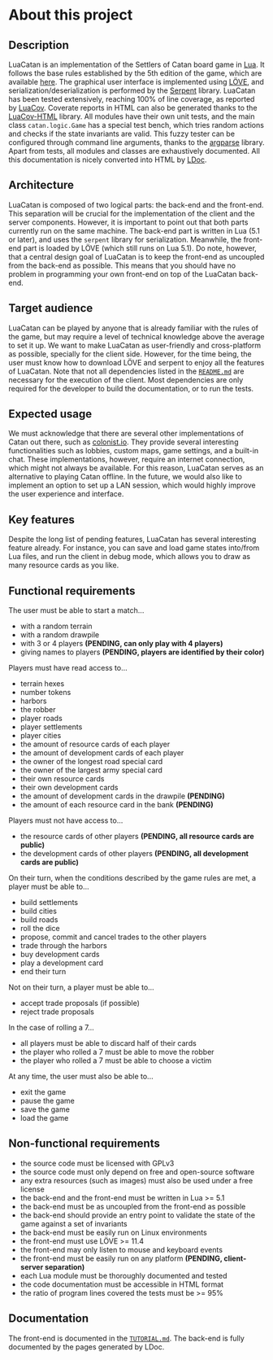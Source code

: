 # About this project

## Description

LuaCatan is an implementation of the Settlers of Catan board game in [Lua](https://www.lua.org/).
It follows the base rules established by the 5th edition of the game, which are available [here](https://www.catan.com/sites/default/files/2021-06/catan_base_rules_2020_200707.pdf).
The graphical user interface is implemented using [LÖVE](https://love2d.org/),
and serialization/deserialization is performed by the [Serpent](https://luarocks.org/modules/paulclinger/serpent) library.
LuaCatan has been tested extensively, reaching 100% of line coverage, as reported by [LuaCov](https://luarocks.org/modules/hisham/luacov).
Coverate reports in HTML can also be generated thanks to the [LuaCov-HTML](https://luarocks.org/modules/wesen1/luacov-html) library.
All modules have their own unit tests, and the main class `catan.logic.Game` has a special test bench, which tries random actions and checks if the state invariants are valid.
This fuzzy tester can be configured through command line arguments, thanks to the [argparse](https://luarocks.org/modules/argparse/argparse) library.
Apart from tests, all modules and classes are exhaustively documented.
All this documentation is nicely converted into HTML by [LDoc](https://luarocks.org/modules/lunarmodules/ldoc).

## Architecture

LuaCatan is composed of two logical parts: the back-end and the front-end.
This separation will be crucial for the implementation of the client and the server components.
However, it is important to point out that both parts currently run on the same machine.
The back-end part is written in Lua (5.1 or later), and uses the `serpent` library for serialization.
Meanwhile, the front-end part is loaded by LÖVE (which still runs on Lua 5.1).
Do note, however, that a central design goal of LuaCatan is to keep the front-end as uncoupled from the back-end as possible.
This means that you should have no problem in programming your own front-end on top of the LuaCatan back-end.

## Target audience

LuaCatan can be played by anyone that is already familiar with the rules of the game,
but may require a level of technical knowledge above the average to set it up.
We want to make LuaCatan as user-friendly and cross-platform as possible, specially for the client side.
However, for the time being, the user must know how to download LÖVE and serpent to enjoy all the features of LuaCatan.
Note that not all dependencies listed in the [`README.md`](./README.md) are necessary for the execution of the client.
Most dependencies are only required for the developer to build the documentation, or to run the tests.

## Expected usage

We must acknowledge that there are several other implementations of Catan out there, such as [colonist.io](https://colonist.io/).
They provide several interesting functionalities such as lobbies, custom maps, game settings, and a built-in chat.
These implementations, however, require an internet connection, which might not always be available.
For this reason, LuaCatan serves as an alternative to playing Catan offline.
In the future, we would also like to implement an option to set up a LAN session,
which would highly improve the user experience and interface.

## Key features

Despite the long list of pending features, LuaCatan has several interesting feature already.
For instance, you can save and load game states into/from Lua files,
and run the client in debug mode, which allows you to draw as many resource cards as you like.

## Functional requirements

The user must be able to start a match...

- with a random terrain
- with a random drawpile
- with 3 or 4 players **(PENDING, can only play with 4 players)**
- giving names to players **(PENDING, players are identified by their color)**

Players must have read access to...

- terrain hexes
- number tokens
- harbors
- the robber
- player roads
- player settlements
- player cities
- the amount of resource cards of each player
- the amount of development cards of each player
- the owner of the longest road special card
- the owner of the largest army special card
- their own resource cards
- their own development cards
- the amount of development cards in the drawpile **(PENDING)**
- the amount of each resource card in the bank **(PENDING)**

Players must not have access to...

- the resource cards of other players **(PENDING, all resource cards are public)**
- the development cards of other players **(PENDING, all development cards are public)**

On their turn, when the conditions described by the game rules are met, a player must be able to...

- build settlements
- build cities
- build roads
- roll the dice
- propose, commit and cancel trades to the other players
- trade through the harbors
- buy development cards
- play a development card
- end their turn

Not on their turn, a player must be able to...

- accept trade proposals (if possible)
- reject trade proposals

In the case of rolling a 7...

- all players must be able to discard half of their cards
- the player who rolled a 7 must be able to move the robber
- the player who rolled a 7 must be able to choose a victim

At any time, the user must also be able to...

- exit the game
- pause the game
- save the game
- load the game

## Non-functional requirements

- the source code must be licensed with GPLv3
- the source code must only depend on free and open-source software
- any extra resources (such as images) must also be used under a free license
- the back-end and the front-end must be written in Lua >= 5.1
- the back-end must be as uncoupled from the front-end as possible
- the back-end should provide an entry point to validate the state of the game against a set of invariants
- the back-end must be easily run on Linux environments
- the front-end must use LÖVE >= 11.4
- the front-end may only listen to mouse and keyboard events
- the front-end must be easily run on any platform **(PENDING, client-server separation)**
- each Lua module must be thoroughly documented and tested
- the code documentation must be accessible in HTML format
- the ratio of program lines covered the tests must be >= 95%

## Documentation

The front-end is documented in the [`TUTORIAL.md`](./TUTORIAL.md).
The back-end is fully documented by the pages generated by LDoc.
